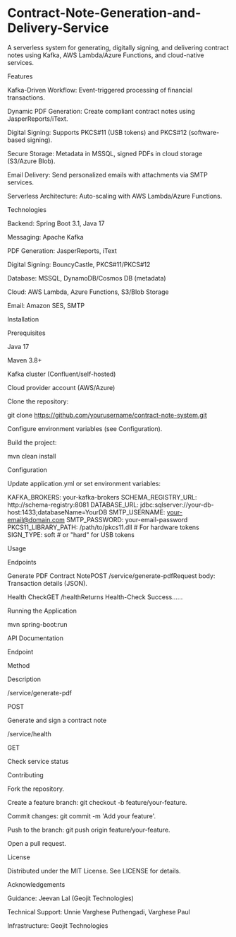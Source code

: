 # Contract-Note-Generation-and-Delivery-Service


A serverless system for generating, digitally signing, and delivering contract notes using Kafka, AWS Lambda/Azure Functions, and cloud-native services.





Features

Kafka-Driven Workflow: Event-triggered processing of financial transactions.

Dynamic PDF Generation: Create compliant contract notes using JasperReports/iText.

Digital Signing: Supports PKCS#11 (USB tokens) and PKCS#12 (software-based signing).

Secure Storage: Metadata in MSSQL, signed PDFs in cloud storage (S3/Azure Blob).

Email Delivery: Send personalized emails with attachments via SMTP services.

Serverless Architecture: Auto-scaling with AWS Lambda/Azure Functions.

Technologies

Backend: Spring Boot 3.1, Java 17

Messaging: Apache Kafka

PDF Generation: JasperReports, iText

Digital Signing: BouncyCastle, PKCS#11/PKCS#12

Database: MSSQL, DynamoDB/Cosmos DB (metadata)

Cloud: AWS Lambda, Azure Functions, S3/Blob Storage

Email: Amazon SES, SMTP

Installation

Prerequisites

Java 17

Maven 3.8+

Kafka cluster (Confluent/self-hosted)

Cloud provider account (AWS/Azure)

Clone the repository:

git clone https://github.com/yourusername/contract-note-system.git

Configure environment variables (see Configuration).

Build the project:

mvn clean install

Configuration

Update application.yml or set environment variables:

KAFKA_BROKERS: your-kafka-brokers
SCHEMA_REGISTRY_URL: http://schema-registry:8081
DATABASE_URL: jdbc:sqlserver://your-db-host:1433;databaseName=YourDB
SMTP_USERNAME: your-email@domain.com
SMTP_PASSWORD: your-email-password
PKCS11_LIBRARY_PATH: /path/to/pkcs11.dll  # For hardware tokens
SIGN_TYPE: soft  # or "hard" for USB tokens

Usage

Endpoints

Generate PDF Contract NotePOST /service/generate-pdfRequest body: Transaction details (JSON).

Health CheckGET /healthReturns Health-Check Success......

Running the Application

mvn spring-boot:run

API Documentation

Endpoint

Method

Description

/service/generate-pdf

POST

Generate and sign a contract note

/service/health

GET

Check service status

Contributing

Fork the repository.

Create a feature branch: git checkout -b feature/your-feature.

Commit changes: git commit -m 'Add your feature'.

Push to the branch: git push origin feature/your-feature.

Open a pull request.

License

Distributed under the MIT License. See LICENSE for details.

Acknowledgements

Guidance: Jeevan Lal (Geojit Technologies)

Technical Support: Unnie Varghese Puthengadi, Varghese Paul

Infrastructure: Geojit Technologies

